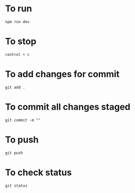 # To run

```
npm run dev
```

# To stop

```
control + c
```

# To add changes for commit

```
git add .
```

# To commit all changes staged

```
git commit -m ""
```

# To push

```
git push
```

# To check status

```
git status
```
